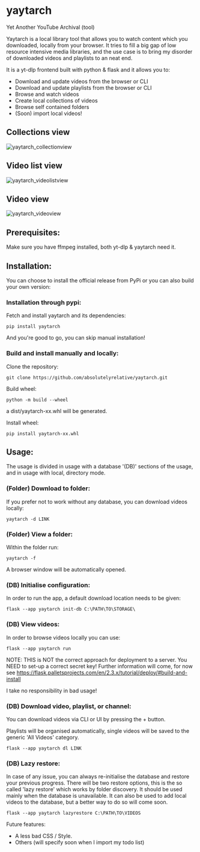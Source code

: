 # yaytarch
Yet Another YouTube Archival (tool)

Yaytarch is a local library tool that allows you to watch content which you downloaded, locally from your browser.
It tries to fill a big gap of low resource intensive media libraries, and the use case is to bring my disorder of downloaded videos and playlists to an neat end. 

It is a yt-dlp frontend built with python & flask and it allows you to:

- Download and update videos from the browser or CLI
- Download and update playlists from the browser or CLI
- Browse and watch videos
- Create local collections of videos
- Browse self contained folders
- (Soon) import local videos!

## Collections view
  ![yaytarch_collectionview](https://github.com/absolutelyrelative/yaytarch/blob/main/images/collection_view.png?raw=true)

## Video list view
![yaytarch_videolistview](https://github.com/absolutelyrelative/yaytarch/blob/main/images/videolist_view.png?raw=true)

## Video view
![yaytarch_videoview](https://github.com/absolutelyrelative/yaytarch/blob/main/images/video_view.png?raw=true)

## Prerequisites:
Make sure you have ffmpeg installed, both yt-dlp & yaytarch need it. 

## Installation:
You can choose to install the official release from PyPi or you can also build your own version:

### Installation through pypi:
Fetch and install yaytarch and its dependencies:

`pip install yaytarch`

And you're good to go, you can skip manual installation!

### Build and install manually and locally:
Clone the repository:

`git clone https://github.com/absolutelyrelative/yaytarch.git`

Build wheel:

`python -m build --wheel`

a dist/yaytarch-xx.whl will be generated.

Install wheel:

`pip install yaytarch-xx.whl`




## Usage:
The usage is divided in usage with a database '(DB)' sections of the usage, and in usage with local, directory mode.


### (Folder) Download to folder:
If you prefer not to work without any database, you can download videos locally:

`yaytarch -d LINK`

### (Folder) View a folder:
Within the folder run:

`yaytarch -f`

A browser window will be automatically opened.

### (DB) Initialise configuration:
In order to run the app, a default download location needs to be given:

`flask --app yaytarch init-db C:\PATH\TO\STORAGE\`

### (DB) View videos:
In order to browse videos locally you can use:

`flask --app yaytarch run`

NOTE: THIS is NOT the correct approach for deployment to a server. You NEED to set-up a correct secret key!
Further information will come, for now see https://flask.palletsprojects.com/en/2.3.x/tutorial/deploy/#build-and-install

I take no responsibility in bad usage!

### (DB) Download video, playlist, or channel:
You can download videos via CLI or UI by pressing the + button.

Playlists will be organised automatically, single videos will be saved to the generic 'All Videos' category.

`flask --app yaytarch dl LINK`


### (DB) Lazy restore:
In case of any issue, you can always re-initialise the database and restore your previous progress. There will be two restore options, this is the so called 'lazy restore' which works by folder discovery. It should be used mainly when the database is unavailable.
It can also be used to add local videos to the database, but a better way to do so will come soon.

`flask --app yaytarch lazyrestore C:\PATH\TO\VIDEOS`

Future features:
- A less bad CSS / Style.
- Others (will specify soon when I import my todo list)

